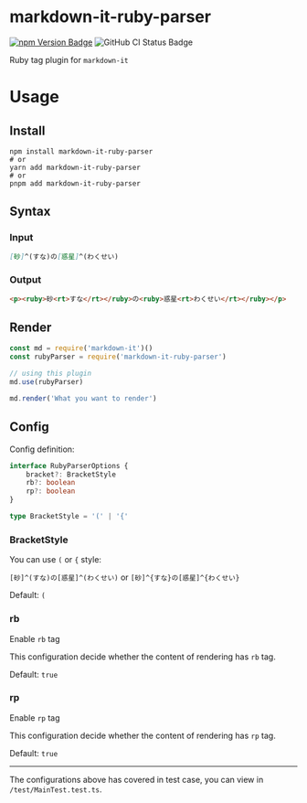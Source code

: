 # markdown-it-ruby-parser

[![npm Version Badge](https://img.shields.io/npm/v/markdown-it-ruby-parser.svg)](https://www.npmjs.com/package/markdown-it-ruby-parser)
![GitHub CI Status Badge](https://github.com/KiritaniAyaka/markdown-it-ruby-parser/workflows/CI/badge.svg)

Ruby tag plugin for `markdown-it`

# Usage

## Install

```shell
npm install markdown-it-ruby-parser
# or
yarn add markdown-it-ruby-parser
# or
pnpm add markdown-it-ruby-parser
```

## Syntax

### Input

```markdown
[砂]^(すな)の[惑星]^(わくせい)
```

### Output

```html
<p><ruby>砂<rt>すな</rt></ruby>の<ruby>惑星<rt>わくせい</rt></ruby></p>
```

## Render

```javascript
const md = require('markdown-it')()
const rubyParser = require('markdown-it-ruby-parser')

// using this plugin
md.use(rubyParser)

md.render('What you want to render')
```

## Config

Config definition:

```typescript
interface RubyParserOptions {
	bracket?: BracketStyle
	rb?: boolean
	rp?: boolean
}

type BracketStyle = '(' | '{'
```

### BracketStyle

You can use `(` or `{` style:

`[砂]^(すな)の[惑星]^(わくせい)` or `[砂]^{すな}の[惑星]^{わくせい}`

Default: `(`

### rb

Enable `rb` tag

This configuration decide whether the content of rendering has `rb` tag.

Default: `true`

### rp

Enable `rp` tag

This configuration decide whether the content of rendering has `rp` tag.

Default: `true`

---

The configurations above has covered in test case, you can view in `/test/MainTest.test.ts`.
